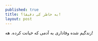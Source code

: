 ```yaml
---
published: true
title: به خاطر کی دقیقا؟!
layout: post
---
```

زندگیم شده وفاداری به آدمی که خیانت کرده. هه!
